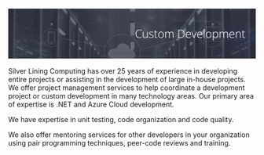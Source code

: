![Custom Development](https://github.com/SilverLiningComputing/.github/blob/main/images/custom-development.PNG)

Silver Lining Computing has over 25 years of experience in developing entire projects or assisting in the development of large in-house projects. We offer project management services to help coordinate a development project or custom development in many technology areas. Our primary area of expertise is .NET and Azure Cloud development.

We have expertise in unit testing, code organization and code quality.

We also offer mentoring services for other developers in your organization using pair programming techniques, peer-code reviews and training.
